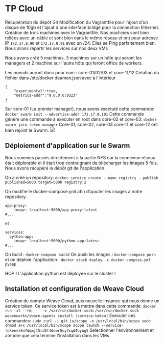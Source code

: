 # TP Cloud

Récupération du dépôt Git Modification du Vagrantfile pour l'ajout d'un disque de 10gb et l'ajout d'une interface bridgé pour la connection Ethernet. Création de trois machines avec le Vagrantfile. Nos machines sont bien reliées avec un câble et sont bien dans le même réseau et ont pour adresse IP `172.17.8.90` et `172.17.8.91` avec un /24. Elles se Ping parfaitement bien. Nous allons répartir les services sur nos deux VMs

Nous avons créé 5 machines. 3 machines sur un hôte qui seront les managers et 2 machine sur l'autre hôte qui feront office de workers.

Les noeuds auront donc pour nom : core-01/02/03 et core-11/12
Création du fichier dans /etc/docker deamon.json avec à l'interieur 
```
{ 
    "experimental":true, 
    "metrics-addr":"0.0.0.0:9323" 
}
```

Sur core-01 (Le premier manager), nous avons exectuté cette commande: 
`docker swarm init --advertise-addr 172.17.8.101` 
Cette commande génère une commande à executer en root dans core-02 et core-03: 
`docker swarm join-token manager` 
Core-01, core-02, core-03 core-11 et core-12 ont bien rejoint le Swarm.
![](https://i.imgur.com/LuN7SSq.png)


## Déploiement d'application sur le Swarm

Nous sommes passés directement à la partie NFS car la connexion réseau était déplorable et il était trop contraignant de télécharger les images 5 fois.
Nous avons récupéré le dépôt git de l'application.

On a créé un repository:
`docker service create --name registry --publish published=5000,target=5000 registry:2`

On modifie le docker-compose.yml afin d'ajouter les images à notre repository.
```
app-proxy:
    image: localhost:5000/app-proxy:latest
#...
```
et
```
services:
  python-app:
    image: localhost:5000/python-app:latest
#...
```
On build : `docker-compose build`
On push les images : `docker-compose push`
et on déploie l'application : `docker stack deploy -c docker-compose.yml pyapp`

HOP ! L'application python est déployée sur le cluster !

## Installation et configuration de Weave Cloud

Création du compte Weave Cloud, puis nouvelle instance qui nous donne un service token. 
Ce service token est à mettre dans cette commande: `docker run -it --rm     -v /var/run/docker.sock:/var/run/docker.sock     weaveworks/swarm-agents install [service-token]`
Éxecuter ces commandes:
`sudo curl -L git.io/scope -o /usr/local/bin/scope
sudo chmod a+x /usr/local/bin/scope
scope launch --service-token=z6n7dqmjt5cd5f4duwr5oy4xqd4byug5`
Selectionner l'environnement et atendre que cela termine l'installation dans les VMs.

